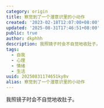 ```yaml
---
category: origin
title: 察觉到了一个潜意识里的小动作
created: '2023-02-18T12:07:00+08:00'
updated: '2025-08-31T17:46:51+08:00'
public: true
author: dkphhh
description: 我照镜子时会不自觉地收肚子。
tags:
  - 自我
  - 心理
  - 情绪
  - 生活
uuid: 20250831174651ky8v
alias: 察觉到了一个潜意识里的小动作
---
```


我照镜子时会不自觉地收肚子。
